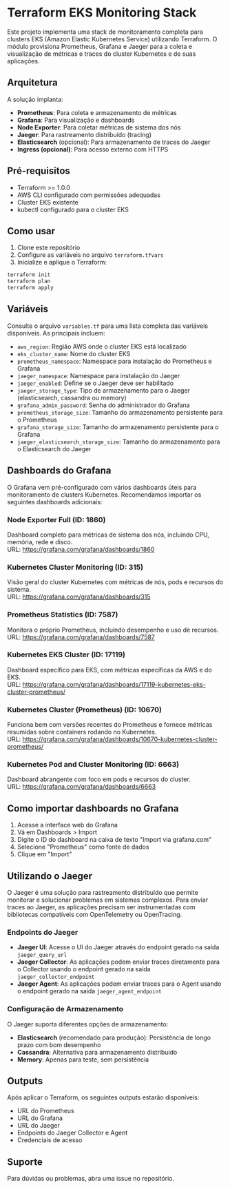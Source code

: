 # Terraform EKS Monitoring Stack

Este projeto implementa uma stack de monitoramento completa para clusters EKS (Amazon Elastic Kubernetes Service) utilizando Terraform. O módulo provisiona Prometheus, Grafana e Jaeger para a coleta e visualização de métricas e traces do cluster Kubernetes e de suas aplicações.

## Arquitetura

A solução implanta:

- **Prometheus**: Para coleta e armazenamento de métricas
- **Grafana**: Para visualização e dashboards
- **Node Exporter**: Para coletar métricas de sistema dos nós
- **Jaeger**: Para rastreamento distribuído (tracing)
- **Elasticsearch** (opcional): Para armazenamento de traces do Jaeger
- **Ingress (opcional)**: Para acesso externo com HTTPS

## Pré-requisitos

- Terraform >= 1.0.0
- AWS CLI configurado com permissões adequadas
- Cluster EKS existente
- kubectl configurado para o cluster EKS

## Como usar

1. Clone este repositório
2. Configure as variáveis no arquivo `terraform.tfvars`
3. Inicialize e aplique o Terraform:

```bash
terraform init
terraform plan
terraform apply
```

## Variáveis

Consulte o arquivo `variables.tf` para uma lista completa das variáveis disponíveis. As principais incluem:

- `aws_region`: Região AWS onde o cluster EKS está localizado
- `eks_cluster_name`: Nome do cluster EKS
- `prometheus_namespace`: Namespace para instalação do Prometheus e Grafana
- `jaeger_namespace`: Namespace para instalação do Jaeger
- `jaeger_enabled`: Define se o Jaeger deve ser habilitado
- `jaeger_storage_type`: Tipo de armazenamento para o Jaeger (elasticsearch, cassandra ou memory)
- `grafana_admin_password`: Senha do administrador do Grafana
- `prometheus_storage_size`: Tamanho do armazenamento persistente para o Prometheus
- `grafana_storage_size`: Tamanho do armazenamento persistente para o Grafana
- `jaeger_elasticsearch_storage_size`: Tamanho do armazenamento para o Elasticsearch do Jaeger

## Dashboards do Grafana

O Grafana vem pré-configurado com vários dashboards úteis para monitoramento de clusters Kubernetes. Recomendamos importar os seguintes dashboards adicionais:

### Node Exporter Full (ID: 1860)

Dashboard completo para métricas de sistema dos nós, incluindo CPU, memória, rede e disco.  
URL: https://grafana.com/grafana/dashboards/1860

### Kubernetes Cluster Monitoring (ID: 315)

Visão geral do cluster Kubernetes com métricas de nós, pods e recursos do sistema.  
URL: https://grafana.com/grafana/dashboards/315

### Prometheus Statistics (ID: 7587)

Monitora o próprio Prometheus, incluindo desempenho e uso de recursos.  
URL: https://grafana.com/grafana/dashboards/7587

### Kubernetes EKS Cluster (ID: 17119)

Dashboard específico para EKS, com métricas específicas da AWS e do EKS.  
URL: https://grafana.com/grafana/dashboards/17119-kubernetes-eks-cluster-prometheus/

### Kubernetes Cluster (Prometheus) (ID: 10670)

Funciona bem com versões recentes do Prometheus e fornece métricas resumidas sobre containers rodando no Kubernetes.  
URL: https://grafana.com/grafana/dashboards/10670-kubernetes-cluster-prometheus/

### Kubernetes Pod and Cluster Monitoring (ID: 6663)

Dashboard abrangente com foco em pods e recursos do cluster.  
URL: https://grafana.com/grafana/dashboards/6663

## Como importar dashboards no Grafana

1. Acesse a interface web do Grafana
2. Vá em Dashboards > Import
3. Digite o ID do dashboard na caixa de texto "Import via grafana.com"
4. Selecione "Prometheus" como fonte de dados
5. Clique em "Import"

## Utilizando o Jaeger

O Jaeger é uma solução para rastreamento distribuído que permite monitorar e solucionar problemas em sistemas complexos. Para enviar traces ao Jaeger, as aplicações precisam ser instrumentadas com bibliotecas compatíveis com OpenTelemetry ou OpenTracing.

### Endpoints do Jaeger

- **Jaeger UI**: Acesse o UI do Jaeger através do endpoint gerado na saída `jaeger_query_url`
- **Jaeger Collector**: As aplicações podem enviar traces diretamente para o Collector usando o endpoint gerado na saída `jaeger_collector_endpoint`
- **Jaeger Agent**: As aplicações podem enviar traces para o Agent usando o endpoint gerado na saída `jaeger_agent_endpoint`

### Configuração de Armazenamento

O Jaeger suporta diferentes opções de armazenamento:

- **Elasticsearch** (recomendado para produção): Persistência de longo prazo com bom desempenho
- **Cassandra**: Alternativa para armazenamento distribuído
- **Memory**: Apenas para teste, sem persistência

## Outputs

Após aplicar o Terraform, os seguintes outputs estarão disponíveis:

- URL do Prometheus
- URL do Grafana
- URL do Jaeger
- Endpoints do Jaeger Collector e Agent
- Credenciais de acesso

## Suporte

Para dúvidas ou problemas, abra uma issue no repositório.
